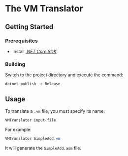 # The VM Translator

## Getting Started

### Prerequisites

- Install [*.NET Core SDK*](https://docs.microsoft.com/en-us/dotnet/core/install/).

### Building

Switch to the project directory and execute the command:

```powershell
dotnet publish -c Release
```

## Usage

To translate a `.vm` file, you must specify its name.

```powershell
VMTranslator input-file
```

For example:

```powershell
VMTranslator SimpleAdd.vm
```

It will generate the `SimpleAdd.asm` file.